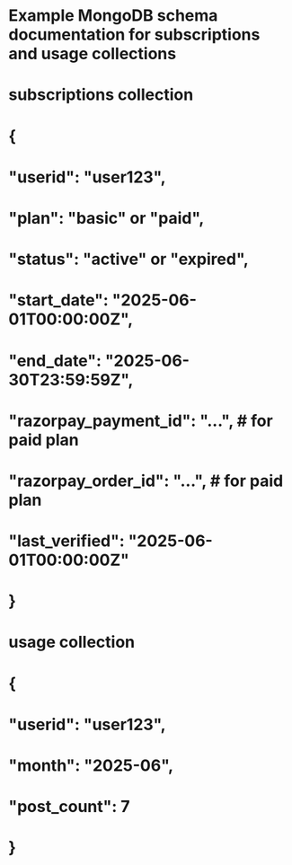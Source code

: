 # Example MongoDB schema documentation for subscriptions and usage collections

# subscriptions collection
# {
#     "userid": "user123",
#     "plan": "basic" or "paid",
#     "status": "active" or "expired",
#     "start_date": "2025-06-01T00:00:00Z",
#     "end_date": "2025-06-30T23:59:59Z",
#     "razorpay_payment_id": "...",  # for paid plan
#     "razorpay_order_id": "...",    # for paid plan
#     "last_verified": "2025-06-01T00:00:00Z"
# }

# usage collection
# {
#     "userid": "user123",
#     "month": "2025-06",
#     "post_count": 7
# }
